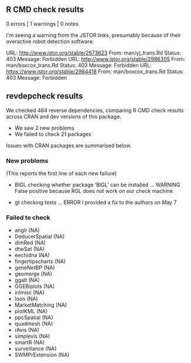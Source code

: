 ## R CMD check results
0 errors | 1 warnings | 0 notes

I'm seeing a warning from the JSTOR links, presumably because of their overactive robot detection software:

  URL: http://www.jstor.org/stable/2673623
    From: man/yj_trans.Rd
    Status: 403
    Message: Forbidden
  URL: http://www.jstor.org/stable/2986305
    From: man/boxcox_trans.Rd
    Status: 403
    Message: Forbidden
  URL: https://www.jstor.org/stable/2984418
    From: man/boxcox_trans.Rd
    Status: 403
    Message: Forbidden


## revdepcheck results

We checked 464 reverse dependencies, comparing R CMD check results across CRAN and dev versions of this package.

 * We saw 2 new problems
 * We failed to check 21 packages

Issues with CRAN packages are summarised below.

### New problems
(This reports the first line of each new failure)

* BIGL
  checking whether package ‘BIGL’ can be installed ... WARNING
  False positive because RGL does not work on our check machine.

* gt
  checking tests ... ERROR
  I provided a fix to the authors on May 7

### Failed to check

* anglr            (NA)
* DeducerSpatial   (NA)
* dimRed           (NA)
* dtwSat           (NA)
* eechidna         (NA)
* fingertipscharts (NA)
* geneNetBP        (NA)
* geomerge         (NA)
* ggalt            (NA)
* GGEBiplots       (NA)
* inlmisc          (NA)
* loon             (NA)
* MarketMatching   (NA)
* plotKML          (NA)
* ppcSpatial       (NA)
* quadmesh         (NA)
* rAvis            (NA)
* simplevis        (NA)
* smartR           (NA)
* surveillance     (NA)
* SWMPrExtension   (NA)
